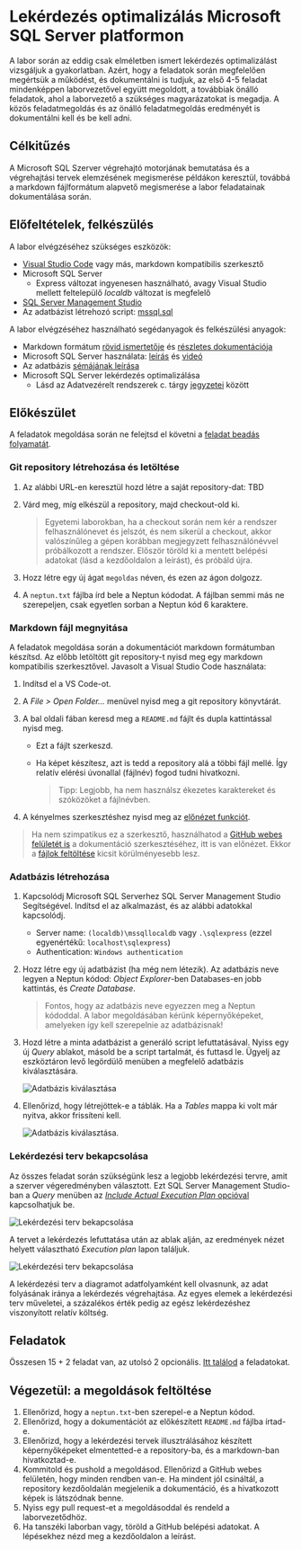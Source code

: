 # Lekérdezés optimalizálás Microsoft SQL Server platformon

A labor során az eddig csak elméletben ismert lekérdezés optimalizálást vizsgáljuk a gyakorlatban. Azért, hogy a feladatok során megfelelően megértsük a működést, és dokumentálni is tudjuk, az első 4-5 feladat mindenképpen laborvezetővel együtt megoldott, a továbbiak önálló feladatok, ahol a laborvezető a szükséges magyarázatokat is megadja. A közös feladatmegoldás és az önálló feladatmegoldás eredményét is dokumentálni kell és be kell adni.

## Célkitűzés

A Microsoft SQL Szerver végrehajtó motorjának bemutatása és a végrehajtási tervek elemzésének megismerése példákon keresztül, továbbá a markdown fájlformátum alapvető megismerése a labor feladatainak dokumentálása során.

## Előfeltételek, felkészülés

A labor elvégzéséhez szükséges eszközök:

- [Visual Studio Code](https://code.visualstudio.com/) vagy más, markdown kompatibilis szerkesztő
- Microsoft SQL Server
  - Express változat ingyenesen használható, avagy Visual Studio mellett feltelepülő _localdb_ változat is megfelelő
- [SQL Server Management Studio](https://docs.microsoft.com/en-us/sql/ssms/download-sql-server-management-studio-ssms)
- Az adatbázist létrehozó script: [mssql.sql](https://raw.githubusercontent.com/bmeviauac01/gyakorlatok/master/mssql.sql)

A labor elvégzéséhez használható segédanyagok és felkészülési anyagok:

- Markdown formátum [rövid ismertetője](https://guides.github.com/features/mastering-markdown/) és [részletes dokumentációja](https://help.github.com/en/github/writing-on-github/basic-writing-and-formatting-syntax)
- Microsoft SQL Server használata: [leírás](https://bmeviauac01.github.io/gyakorlatok/Adatbazis/mssql-server.html) és [videó](https://youtu.be/gmY8reqSL7U)
- Az adatbázis [sémájának leírása](https://bmeviauac01.github.io/gyakorlatok/Adatbazis/sema.html)
- Microsoft SQL Server lekérdezés optimalizálása
  - Lásd az Adatvezérelt rendszerek c. tárgy [jegyzetei](https://www.aut.bme.hu/Course/adatvezerelt) között

## Előkészület

A feladatok megoldása során ne felejtsd el követni a [feladat beadás folyamatát](../GitHub-hasznalat.md).

### Git repository létrehozása és letöltése

1. Az alábbi URL-en keresztül hozd létre a saját repository-dat: TBD

1. Várd meg, míg elkészül a repository, majd checkout-old ki.

   > Egyetemi laborokban, ha a checkout során nem kér a rendszer felhasználónevet és jelszót, és nem sikerül a checkout, akkor valószínűleg a gépen korábban megjegyzett felhasználónévvel próbálkozott a rendszer. Először töröld ki a mentett belépési adatokat (lásd a kezdőoldalon a leírást), és próbáld újra.

1. Hozz létre egy új ágat `megoldas` néven, és ezen az ágon dolgozz.

1. A `neptun.txt` fájlba írd bele a Neptun kódodat. A fájlban semmi más ne szerepeljen, csak egyetlen sorban a Neptun kód 6 karaktere.

### Markdown fájl megnyitása

A feladatok megoldása során a dokumentációt markdown formátumban készítsd. Az előbb letöltött git repository-t nyisd meg egy markdown kompatibilis szerkesztővel. Javasolt a Visual Studio Code használata:

1. Indítsd el a VS Code-ot.

1. A _File > Open Folder..._ menüvel nyisd meg a git repository könyvtárát.

1. A bal oldali fában keresd meg a `README.md` fájlt és dupla kattintással nyisd meg.

   - Ezt a fájlt szerkeszd.
   - Ha képet készítesz, azt is tedd a repository alá a többi fájl mellé. Így relatív elérési úvonallal (fájlnév) fogod tudni hivatkozni.

     > Tipp: Legjobb, ha nem használsz ékezetes karaktereket és szóközöket a fájlnévben.

1. A kényelmes szerkesztéshez nyisd meg az [előnézet funkciót](https://code.visualstudio.com/docs/languages/markdown#_markdown-preview).

> Ha nem szimpatikus ez a szerkesztő, használhatod a [GitHub webes felületét is](https://help.github.com/en/github/managing-files-in-a-repository/editing-files-in-your-repository) a dokumentáció szerkesztéséhez, itt is van előnézet. Ekkor a [fájlok feltöltése](https://help.github.com/en/github/managing-files-in-a-repository/adding-a-file-to-a-repository) kicsit körülményesebb lesz.

### Adatbázis létrehozása

1. Kapcsolódj Microsoft SQL Serverhez SQL Server Management Studio Segítségével. Indítsd el az alkalmazást, és az alábbi adatokkal kapcsolódj.

   - Server name: `(localdb)\mssqllocaldb` vagy `.\sqlexpress` (ezzel egyenértékű: `localhost\sqlexpress`)
   - Authentication: `Windows authentication`

1. Hozz létre egy új adatbázist (ha még nem létezik). Az adatbázis neve legyen a Neptun kódod: _Object Explorer_-ben Databases-en jobb kattintás, és _Create Database_.

   > Fontos, hogy az adatbázis neve egyezzen meg a Neptun kódoddal. A labor megoldásában kérünk képernyőképeket, amelyeken így kell szerepelnie az adatbázisnak!

1. Hozd létre a minta adatbázist a generáló script lefuttatásával. Nyiss egy új _Query_ ablakot, másold be a script tartalmát, és futtasd le. Ügyelj az eszköztáron levő legördülő menüben a megfelelő adatbázis kiválasztására.

   ![Adatbázis kiválasztása](../images/sql-management-database-dropdown.png)

1. Ellenőrizd, hogy létrejöttek-e a táblák. Ha a _Tables_ mappa ki volt már nyitva, akkor frissíteni kell.

   ![Adatbázis kiválasztása](../images/sql-managment-tablak.png).

### Lekérdezési terv bekapcsolása

Az összes feladat során szükségünk lesz a legjobb lekérdezési tervre, amit a szerver végeredményben választott. Ezt SQL Server Management Studio-ban a _Query_ menüben az [_Include Actual Execution Plan_ opcióval](https://docs.microsoft.com/en-us/sql/relational-databases/performance/display-an-actual-execution-plan) kapcsolhatjuk be.

![Lekérdezési terv bekapcsolása](../images/queryopt-include-plan.png)

A tervet a lekérdezés lefuttatása után az ablak alján, az eredmények nézet helyett választható _Execution plan_ lapon találjuk.

![Lekérdezési terv bekapcsolása](../images/queryopt-plan-result.png)

A lekérdezési terv a diagramot adatfolyamként kell olvasnunk, az adat folyásának iránya a lekérdezés végrehajtása. Az egyes elemek a lekérdezési terv műveletei, a százalékos érték pedig az egész lekérdezéshez viszonyított relatív költség.

## Feladatok

Összesen 15 + 2 feladat van, az utolsó 2 opcionális. [Itt találod](Feladat.md) a feladatokat.

## Végezetül: a megoldások feltöltése

1. Ellenőrizd, hogy a `neptun.txt`-ben szerepel-e a Neptun kódod.
1. Ellenőrizd, hogy a dokumentációt az előkészített `README.md` fájlba írtad-e.
1. Ellenőrizd, hogy a lekérdezési tervek illusztrálásához készített képernyőképeket elmentetted-e a repository-ba, és a markdown-ban hivatkoztad-e.
1. Kommitold és pushold a megoldásod. Ellenőrizd a GitHub webes felületén, hogy minden rendben van-e. Ha mindent jól csináltál, a repository kezdőoldalán megjelenik a dokumentáció, és a hivatkozott képek is látszódnak benne.
1. Nyiss egy pull request-et a megoldásoddal és rendeld a laborvezetődhöz.
1. Ha tanszéki laborban vagy, töröld a GitHub belépési adatokat. A lépésekhez nézd meg a kezdőoldalon a leírást.
